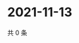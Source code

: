 # 2021-11-13

共 0 条

<!-- BEGIN WEIBO -->
<!-- 最后更新时间 Sat Nov 13 2021 10:25:39 GMT+0800 (China Standard Time) -->

<!-- END WEIBO -->

